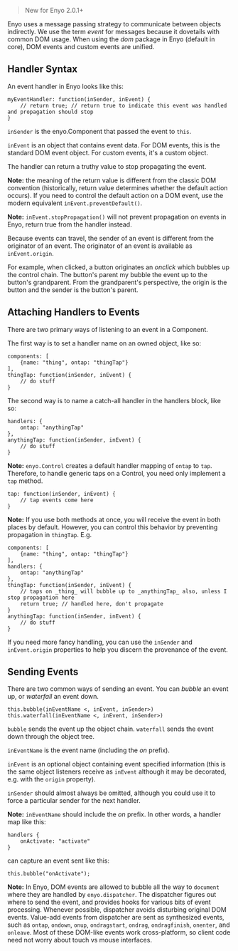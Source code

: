 > New for Enyo 2.0.1+

Enyo uses a message passing strategy to communicate between objects indirectly. We use the term _event_ for messages because it dovetails with common DOM usage. When using the _dom_ package in Enyo (default in core), DOM events and custom events are unified.

## Handler Syntax

An event handler in Enyo looks like this:

	myEventHandler: function(inSender, inEvent) {
		// return true; // return true to indicate this event was handled and propagation should stop
	}

`inSender` is the enyo.Component that passed the event to `this`. 

`inEvent` is an object that contains event data. For DOM events, this is the standard DOM event object. For custom events, it's a custom object.

The handler can return a truthy value to stop propagating the event. 

**Note:** the meaning of the return value is different from the classic DOM convention (historically, return value determines whether the default action occurs). If you need to control the default action on a DOM event, use the modern equivalent `inEvent.preventDefault()`. 

**Note:** `inEvent.stopPropagation()` will not prevent propagation on events in Enyo, return true from the handler instead.

Because events can travel, the sender of an event is different from the originator of an event. The originator of an event is available as `inEvent.origin`.

For example, when clicked, a button originates an _onclick_ which bubbles up the control chain. The button's parent my bubble the event up to the button's grandparent. From the grandparent's perspective, the origin is the button and the sender is the button's parent.

## Attaching Handlers to Events

There are two primary ways of listening to an event in a Component. 

The first way is to set a handler name on an owned object, like so:

	components: [
		{name: "thing", ontap: "thingTap"}
	],
	thingTap: function(inSender, inEvent) {
		// do stuff
	}

The second way is to name a catch-all handler in the handlers block, like so:

	handlers: {
		ontap: "anythingTap"
	},
	anythingTap: function(inSender, inEvent) {
		// do stuff
	}

**Note:** `enyo.Control` creates a default handler mapping of `ontap` to `tap`. Therefore, to handle generic taps on a Control, you need only implement a `tap` method.

	tap: function(inSender, inEvent) {
		// tap events come here
	}

**Note:** If you use both methods at once, you will receive the event in both places by default. However, you can control this behavior by preventing propagation in `thingTap`. E.g.

	components: [
		{name: "thing", ontap: "thingTap"}
	],
	handlers: {
		ontap: "anythingTap"
	},
	thingTap: function(inSender, inEvent) {
		// taps on _thing_ will bubble up to _anythingTap_ also, unless I stop propagation here
		return true; // handled here, don't propagate
	}
	anythingTap: function(inSender, inEvent) {
		// do stuff
	}

If you need more fancy handling, you can use the `inSender` and `inEvent.origin` properties to help you discern the provenance of the event.
	
## Sending Events

There are two common ways of sending an event. You can _bubble_ an event up, or _waterfall_ an event down.

`this.bubble(inEventName <, inEvent, inSender>)`
`this.waterfall(inEventName <, inEvent, inSender>)`

`bubble` sends the event up the object chain. `waterfall` sends the event down through the object tree.

`inEventName` is the event name (including the _on_ prefix). 

`inEvent` is an optional object containing event specified information (this is the same object listeners receive as `inEvent` although it may be decorated, e.g. with the `origin` property). 

`inSender` should almost always be omitted, although you could use it to force a particular sender for the next handler.

**Note:** `inEventName` should include the _on_ prefix. In other words, a handler map like this:

	handlers {
		onActivate: "activate"
	}

can capture an event sent like this:

	this.bubble("onActivate");

**Note:** In Enyo, DOM events are allowed to bubble all the way to `document` where they are handled by `enyo.dispatcher`. The dispatcher figures out where to send the event, and provides hooks for various bits of event processing. Whenever possible, dispatcher avoids disturbing original DOM events. Value-add events from dispatcher are sent as synthesized events, such as `ontap`, `ondown`, `onup`, `ondragstart`, `ondrag`, `ondragfinish`, `onenter`, and `onleave`. Most of these DOM-like events work cross-platform, so client code need not worry about touch vs mouse interfaces.
